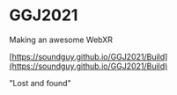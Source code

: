 # GGJ2021

Making an awesome WebXR

[https://soundguy.github.io/GGJ2021/Build](https://soundguy.github.io/GGJ2021/Build)

"Lost and found"
